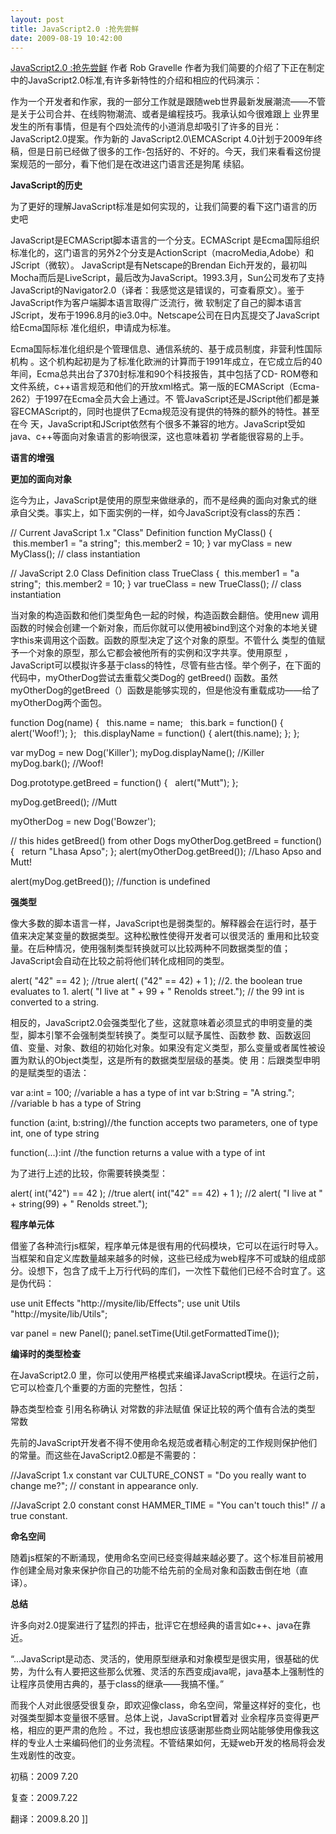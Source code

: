 ```yaml
---
layout: post
title: JavaScript2.0 :抢先尝鲜
date: 2009-08-19 10:42:00
---
```

[JavaScript2.0 :抢先尝鲜](http://www.webreference.com/programming/javascript/rg38/2.html) 作者 Rob Gravelle
作者为我们简要的介绍了下正在制定中的JavaScript2.0标准,有许多新特性的介绍和相应的代码演示：

<p>作为一个开发者和作家，我的一部分工作就是跟随web世界最新发展潮流——不管是关于公司合并、在线购物潮流、或者是编程技巧。我承认如今很难跟上 业界里发生的所有事情，但是有个四处流传的小道消息却吸引了许多的目光：JavaScript2.0提案。作为新的 JavaScript2.0\EMCAScript 4.0计划于2009年终稿，但是日前已经做了很多的工作-包括好的、不好的。今天，我们来看看这份提案规范的一部分，看下他们是在改进这门语言还是狗尾 续貂。

**JavaScript的历史**

为了更好的理解JavaScript标准是如何实现的，让我们简要的看下这门语言的历史吧

JavaScript是ECMAScript脚本语言的一个分支。ECMAScript 是Ecma国际组织标准化的，这门语言的另外2个分支是ActionScript（macroMedia,Adobe）和JScript（微软）。 JavaScript是有Netscape的Brendan Eich开发的，最初叫Mocha而后是LiveScript，最后改为JavaScript。1993.3月，Sun公司发布了支持 JavaScript的Navigator2.0（译者：我感觉这是错误的，可查看原文）。鉴于JavaScript作为客户端脚本语言取得广泛流行，微 软制定了自己的脚本语言JScript，发布于1996.8月的ie3.0中。Netscape公司在日内瓦提交了JavaScript给Ecma国际标 准化组织，申请成为标准。

Ecma国际标准化组织是个管理信息、通信系统的、基于成员制度，非营利性国际机构 。这个机构起初是为了标准化欧洲的计算而于1991年成立，在它成立后的40年间，Ecma总共出台了370封标准和90个科技报告，其中包括了CD- ROM卷和文件系统，c++语言规范和他们的开放xml格式。第一版的ECMAScript（Ecma-262）于1997在Ecma全员大会上通过。不 管JavaScript还是JScript他们都是兼容ECMAScript的，同时也提供了Ecma规范没有提供的特殊的额外的特性。甚至在今 天，JavaScript和JScript依然有个很多不兼容的地方。JavaScript受如java、c++等面向对象语言的影响很深，这也意味着初 学者能很容易的上手。

**语言的增强**

**更加的面向对象**

迄今为止，JavaScript是使用的原型来做继承的，而不是经典的面向对象式的继承自父类。事实上，如下面实例的一样，如今JavaScript没有class的东西：

// Current JavaScript 1.x "Class" Definition
function MyClass()
{
&nbsp;this.member1 = "a string";
&nbsp;this.member2 = 10;
}
var myClass = new MyClass(); // class instantiation

// JavaScript 2.0 Class Definition
class TrueClass
{
&nbsp;this.member1 = "a string";
&nbsp;this.member2 = 10;
}
var trueClass = new TrueClass(); // class instantiation

当对象的构造函数和他们类型角色一起的时候，构造函数会翻倍。使用new 调用函数的时候会创建一个新对象，而后你就可以使用被bind到这个对象的本地关键字this来调用这个函数。函数的原型决定了这个对象的原型。不管什么 类型的值赋予一个对象的原型，那么它都会被他所有的实例和汉字共享。使用原型 ，JavaScript可以模拟许多基于class的特性，尽管有些古怪。举个例子，在下面的代码中，myOtherDog尝试去重载父类Dog的 getBreed() 函数。虽然myOtherDog的getBreed（）函数是能够实现的，但是他没有重载成功——给了myOtherDog两个面包。

function Dog(name)
{
&nbsp; this.name = name;
&nbsp; this.bark = function() { alert('Woof!'); };
&nbsp; this.displayName = function() { alert(this.name); };
};

var myDog = new Dog('Killer');
myDog.displayName(); //Killer
myDog.bark(); //Woof!

Dog.prototype.getBreed = function()
{
&nbsp; alert("Mutt");
};

myDog.getBreed(); //Mutt

myOtherDog = new Dog('Bowzer');

// this hides getBreed() from other Dogs
myOtherDog.getBreed = function()
{
&nbsp; return "Lhasa Apso";
};
alert(myOtherDog.getBreed()); //Lhaso Apso and Mutt!

alert(myDog.getBreed()); //function is undefined

**强类型**

像大多数的脚本语言一样，JavaScript也是弱类型的。解释器会在运行时，基于值来决定某变量的数据类型。这种松散性使得开发者可以很灵活的 重用和比较变量。在后种情况，使用强制类型转换就可以比较两种不同数据类型的值；JavaScript会自动在比较之前将他们转化成相同的类型。

alert( "42" == 42 ); //true
alert( ("42" == 42) + 1 ); //2. the boolean true evaluates to 1.
alert( "I live at " + 99 + " Renolds street."); // the 99 int is converted to a string.

相反的，JavaScript2.0会强类型化了些，这就意味着必须显式的申明变量的类型，脚本引擎不会强制类型转换了。类型可以赋予属性、函数参 数、函数返回值、变量、对象、数组的初始化对象。如果没有定义类型，那么变量或者属性被设置为默认的Object类型，这是所有的数据类型层级的基类。使 用：后跟类型申明的是赋类型的语法：

var a:int = 100; //variable a has a type of int
var b:String = "A string."; //variable b has a type of String

function (a:int, b:string)//the function accepts two parameters, one of type int, one of type string

function(...):int //the function returns a value with a type of int

为了进行上述的比较，你需要转换类型：

alert( int("42") == 42 ); //true
alert( int("42" == 42) + 1 ); //2
alert( "I live at " + string(99) + " Renolds street.");

**程序单元体**

借鉴了各种流行js框架，程序单元体是很有用的代码模块，它可以在运行时导入。当框架和自定义库数量越来越多的时候，这些已经成为web程序不可或缺的组成部分。设想下，包含了成千上万行代码的库们，一次性下载他们已经不合时宜了。这是伪代码：

use unit Effects "http://mysite/lib/Effects";
use unit Utils "http://mysite/lib/Utils";

var panel = new Panel();
panel.setTime(Util.getFormattedTime());

**编译时的类型检查**

在JavaScript2.0 里，你可以使用严格模式来编译JavaScript模块。在运行之前，它可以检查几个重要的方面的完整性，包括：

静态类型检查
引用名称确认
对常数的非法赋值
保证比较的两个值有合法的类型
常数

先前的JavaScript开发者不得不使用命名规范或者精心制定的工作规则保护他们的常量。而这些在JavaScript2.0都是不需要的：

//JavaScript 1.x constant
var CULTURE_CONST = "Do you really want to change me?"; // constant in appearance only.

//JavaScript 2.0 constant
const HAMMER_TIME = "You can't touch this!" // a true constant.

**命名空间**

随着js框架的不断涌现，使用命名空间已经变得越来越必要了。这个标准目前被用作创建全局对象来保护你自己的功能不给先前的全局对象和函数击倒在地（直译）。

**总结**

许多向对2.0提案进行了猛烈的抨击，批评它在想经典的语言如c++、java在靠近。

“...JavaScript是动态、灵活的，使用原型继承和对象模型是很实用，很基础的优势，为什么有人要把这些那么优雅、灵活的东西变成java呢，java基本上强制性的让程序员使用古典的，基于class的继承——我搞不懂。”

而我个人对此很感受很复杂，即欢迎像class，命名空间，常量这样好的变化，也对强类型脚本变量很不感冒。总体上说，JavaScript冒着对 业余程序员变得更严格，相应的更严肃的危险 。不过，我也想应该感谢那些商业网站能够使用像我这样的专业人士来编码他们的业务流程。不管结果如何，无疑web开发的格局将会发生戏剧性的改变。

初稿：2009 7.20

复查：2009.7.22

翻译：2009.8.20
]]</p>
